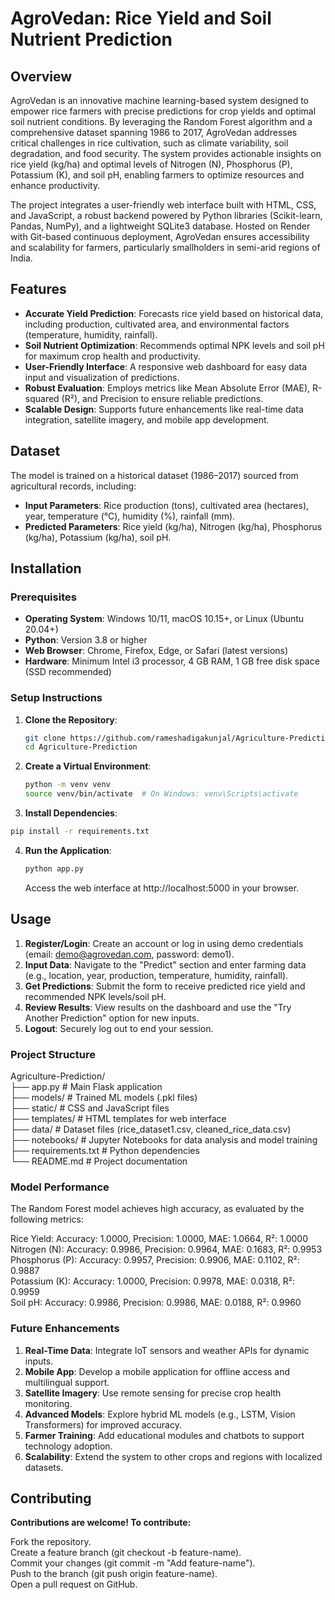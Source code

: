 # AgroVedan: Rice Yield and Soil Nutrient Prediction

## Overview
AgroVedan is an innovative machine learning-based system designed to empower rice farmers with precise predictions for crop yields and optimal soil nutrient conditions. By leveraging the Random Forest algorithm and a comprehensive dataset spanning 1986 to 2017, AgroVedan addresses critical challenges in rice cultivation, such as climate variability, soil degradation, and food security. The system provides actionable insights on rice yield (kg/ha) and optimal levels of Nitrogen (N), Phosphorus (P), Potassium (K), and soil pH, enabling farmers to optimize resources and enhance productivity.

The project integrates a user-friendly web interface built with HTML, CSS, and JavaScript, a robust backend powered by Python libraries (Scikit-learn, Pandas, NumPy), and a lightweight SQLite3 database. Hosted on Render with Git-based continuous deployment, AgroVedan ensures accessibility and scalability for farmers, particularly smallholders in semi-arid regions of India.

## Features
- **Accurate Yield Prediction**: Forecasts rice yield based on historical data, including production, cultivated area, and environmental factors (temperature, humidity, rainfall). 
- **Soil Nutrient Optimization**: Recommends optimal NPK levels and soil pH for maximum crop health and productivity.
- **User-Friendly Interface**: A responsive web dashboard for easy data input and visualization of predictions.
- **Robust Evaluation**: Employs metrics like Mean Absolute Error (MAE), R-squared (R²), and Precision to ensure reliable predictions.
- **Scalable Design**: Supports future enhancements like real-time data integration, satellite imagery, and mobile app development.

## Dataset
The model is trained on a historical dataset (1986–2017) sourced from agricultural records, including:
- **Input Parameters**: Rice production (tons), cultivated area (hectares), year, temperature (°C), humidity (%), rainfall (mm).
- **Predicted Parameters**: Rice yield (kg/ha), Nitrogen (kg/ha), Phosphorus (kg/ha), Potassium (kg/ha), soil pH.

## Installation
### Prerequisites
- **Operating System**: Windows 10/11, macOS 10.15+, or Linux (Ubuntu 20.04+)
- **Python**: Version 3.8 or higher
- **Web Browser**: Chrome, Firefox, Edge, or Safari (latest versions)
- **Hardware**: Minimum Intel i3 processor, 4 GB RAM, 1 GB free disk space (SSD recommended)

### Setup Instructions
1. **Clone the Repository**:
   ```bash
   git clone https://github.com/rameshadigakunjal/Agriculture-Prediction.git
   cd Agriculture-Prediction
   ```
2. **Create a Virtual Environment**:
   ```bash
   python -m venv venv
   source venv/bin/activate  # On Windows: venv\Scripts\activate
   ```
3. **Install Dependencies**:
  ```bash
  pip install -r requirements.txt
  ```
4. **Run the Application**:
   ```bash
   python app.py
   ```
   Access the web interface at http://localhost:5000 in your browser.

## Usage

1. **Register/Login**: Create an account or log in using demo credentials (email: demo@agrovedan.com, password: demo1). <br>
2. **Input Data**: Navigate to the "Predict" section and enter farming data (e.g., location, year, production, temperature, humidity, rainfall).<br>
3. **Get Predictions**: Submit the form to receive predicted rice yield and recommended NPK levels/soil pH.<br>
4. **Review Results**: View results on the dashboard and use the "Try Another Prediction" option for new inputs.<br>
5. **Logout**: Securely log out to end your session.<br>

### Project Structure

Agriculture-Prediction/ <br>
├── app.py                  # Main Flask application <br>
├── models/                 # Trained ML models (.pkl files) <br>
├── static/                 # CSS and JavaScript files <br>
├── templates/              # HTML templates for web interface <br>
├── data/                   # Dataset files (rice_dataset1.csv, cleaned_rice_data.csv)<br>
├── notebooks/              # Jupyter Notebooks for data analysis and model training <br>
├── requirements.txt        # Python dependencies <br>
└── README.md               # Project documentation<br>

### Model Performance
The Random Forest model achieves high accuracy, as evaluated by the following metrics: <br>

Rice Yield: Accuracy: 1.0000, Precision: 1.0000, MAE: 1.0664, R²: 1.0000 <br>
Nitrogen (N): Accuracy: 0.9986, Precision: 0.9964, MAE: 0.1683, R²: 0.9953 <br>
Phosphorus (P): Accuracy: 0.9957, Precision: 0.9906, MAE: 0.1102, R²: 0.9887 <br>
Potassium (K): Accuracy: 1.0000, Precision: 0.9978, MAE: 0.0318, R²: 0.9959 <br>
Soil pH: Accuracy: 0.9986, Precision: 0.9986, MAE: 0.0188, R²: 0.9960 <br>

### Future Enhancements

1. **Real-Time Data**: Integrate IoT sensors and weather APIs for dynamic inputs. <br>
2. **Mobile App**: Develop a mobile application for offline access and multilingual support.<br>
3. **Satellite Imagery**: Use remote sensing for precise crop health monitoring.<br>
4. **Advanced Models**: Explore hybrid ML models (e.g., LSTM, Vision Transformers) for improved accuracy.<br>
5. **Farmer Training**: Add educational modules and chatbots to support technology adoption.<br>
6. **Scalability**: Extend the system to other crops and regions with localized datasets.<br>

## Contributing
**Contributions are welcome! To contribute:** <br>

Fork the repository. <br>
Create a feature branch (git checkout -b feature-name).<br>
Commit your changes (git commit -m "Add feature-name").<br>
Push to the branch (git push origin feature-name).<br>
Open a pull request on GitHub.<br>


